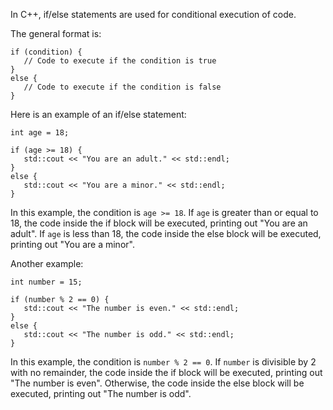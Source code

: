 In C++, if/else statements are used for conditional execution of code. 

The general format is:

```
if (condition) {
   // Code to execute if the condition is true
}
else {
   // Code to execute if the condition is false
}
```

Here is an example of an if/else statement:

```
int age = 18;

if (age >= 18) {
   std::cout << "You are an adult." << std::endl;
}
else {
   std::cout << "You are a minor." << std::endl;
}
```

In this example, the condition is `age >= 18`. If `age` is greater than or equal to 18, the code inside the if block will be executed, printing out "You are an adult". If `age` is less than 18, the code inside the else block will be executed, printing out "You are a minor".

Another example:

```
int number = 15;

if (number % 2 == 0) {
   std::cout << "The number is even." << std::endl;
}
else {
   std::cout << "The number is odd." << std::endl;
}
```

In this example, the condition is `number % 2 == 0`. If `number` is divisible by 2 with no remainder, the code inside the if block will be executed, printing out "The number is even". Otherwise, the code inside the else block will be executed, printing out "The number is odd".
